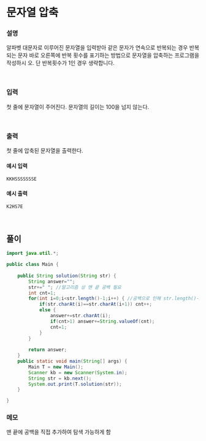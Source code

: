 # 문자열 압축
### 설명
알파벳 대문자로 이루어진 문자열을 입력받아 같은 문자가 연속으로 반복되는 경우 반복되는 
문자 바로 오른쪽에 반복 횟수를 표기하는 방법으로 문자열을 압축하는 프로그램을 작성하시
오. 단 반복횟수가 1인 경우 생략합니다.

<br>

### 입력
첫 줄에 문자열이 주어진다. 문자열의 길이는 100을 넘지 않는다.


<br>

### 출력
첫 줄에 압축된 문자열을 출력한다.


#### 예시 입력
```
KKHSSSSSSSE
```


#### 예시 출력
```
K2HS7E
```

<br>


## 풀이
```java
import java.util.*;

public class Main {
	
	public String solution(String str) {
		String answer="";
		str+=" "; //알고리즘 상 맨 끝 공백 필요
		int cnt=1;
		for(int i=0;i<str.length()-1;i++) { //공백으로 인해 str.length()-1 임을 유의
			if(str.charAt(i)==str.charAt(i+1)) cnt++;
			else {
				answer+=str.charAt(i);
				if(cnt>1) answer+=String.valueOf(cnt);
				cnt=1;
			}
		}
		
		return answer;
	}
	public static void main(String[] args) {
		Main T = new Main();
		Scanner kb = new Scanner(System.in);
		String str = kb.next();
		System.out.print(T.solution(str));
	}

}

```

### 메모
맨 끝에 공백을 직접 추가하여 탐색 가능하게 함

<br>

